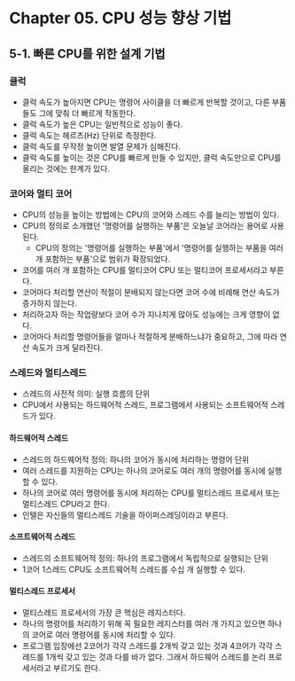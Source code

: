 # Chapter 05. CPU 성능 향상 기법

## 5-1. 빠른 CPU를 위한 설계 기법

### 클럭

- 클럭 속도가 높아지면 CPU는 명령어 사이클을 더 빠르게 반복할 것이고, 다른 부품들도 그에 맞춰 더 빠르게 작동한다.
- 클럭 속도가 높은 CPU는 일반적으로 성능이 좋다.
- 클럭 속도는 헤르츠(Hz) 단위로 측정한다.
- 클럭 속도를 무작정 높이면 발열 문제가 심해진다.
- 클럭 속도를 높이는 것은 CPU를 빠르게 만들 수 있지만, 클럭 속도만으로 CPU를 올리는 것에는 한계가 있다.

### 코어와 멀티 코어

- CPU의 성능을 높이는 방법에는 CPU의 코어와 스레드 수를 늘리는 방법이 있다.
- CPU의 정의로 소개했던 '명령어를 실행하는 부품'은 오늘날 코어라는 용어로 사용된다.
  - CPU의 정의는 '명령어를 실행하는 부품'에서 '명령어를 실행하는 부품을 여러 개 포함하는 부품'으로 범위가 확장되었다.
- 코어를 여러 개 포함하는 CPU를 멀티코어 CPU 또는 멀티코어 프로세서라고 부른다.
- 코어마다 처리할 연산이 적절이 분배되지 않는다면 코어 수에 비례해 연산 속도가 증가하지 않는다.
- 처리하고자 하는 작업량보다 코어 수가 지나치게 많아도 성능에는 크게 영향이 없다.
- 코어마다 처리할 명령어들을 얼마나 적절하게 분배하느냐가 중요하고, 그에 따라 연산 속도가 크게 달라진다.

### 스레드와 멀티스레드

- 스레드의 사전적 의미: 실행 흐름의 단위
- CPU에서 사용되는 하드웨어적 스레드, 프로그램에서 사용되는 소프트웨어적 스레드가 있다.

#### 하드웨어적 스레드

- 스레드의 하드웨어적 정의: 하나의 코어가 동시에 처리하는 명령어 단위
- 여러 스레드를 지원하는 CPU는 하나의 코어로도 여러 개의 명령어를 동시에 실행할 수 있다.
- 하나의 코어로 여러 명령어를 동시에 처리하는 CPU를 멀티스레드 프로세서 또는 멀티스레드 CPU라고 한다.
- 인텔은 자신들의 멀티스레드 기술을 하이퍼스레딩이라고 부른다.

#### 소프트웨어적 스레드

- 스레드의 소프트웨어적 정의: 하나의 프로그램에서 독립적으로 실행되는 단위
- 1코어 1스레드 CPU도 소프트웨어적 스레드를 수십 개 실행할 수 있다.

#### 멀티스레드 프로세서

- 멀티스레드 프로세서의 가장 큰 핵심은 레지스터다.
- 하나의 명령어를 처리하기 위해 꼭 필요한 레지스터를 여러 개 가지고 있으면 하나의 코어로 여러 명령어를 동시에 처리할 수 있다.
- 프로그램 입장에선 2코어가 각각 스레드를 2개씩 갖고 있는 것과 4코어가 각각 스레드를 1개씩 갖고 있는 것과 다를 바가 없다. 그래서 하드웨어 스레드를 논리 프로세서라고 부르기도 한다.
